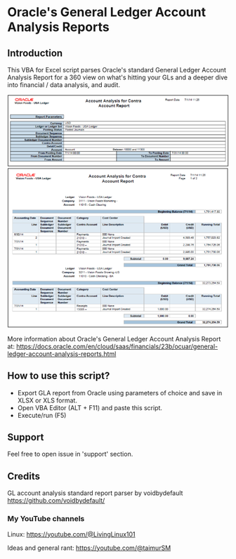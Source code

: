 # Oracle's General Ledger Account Analysis Reports

## Introduction
This VBA for Excel script parses Oracle's standard General Ledger Account Analysis Report for a
360 view on what's hitting your GLs and a deeper dive into financial / data analysis, and audit.

![img.png](img.png)

More information about Oracle's General Ledger Account Analysis Report at:
https://docs.oracle.com/en/cloud/saas/financials/23b/ocuar/general-ledger-account-analysis-reports.html

## How to use this script?
* Export GLA report from Oracle using parameters of choice and save in XLSX or XLS format.
* Open VBA Editor (ALT + F11) and paste this script.
* Execute/run (F5)

## Support
Feel free to open issue in 'support' section.

## Credits
GL account analysis standard report parser by voidbydefault https://github.com/voidbydefault/

### My YouTube channels
Linux: https://youtube.com/@LivingLinux101

Ideas and general rant: https://youtube.com/@taimurSM
